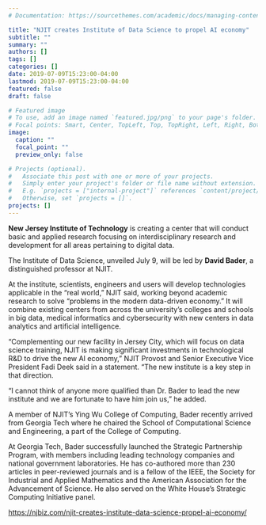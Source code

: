```yaml
---
# Documentation: https://sourcethemes.com/academic/docs/managing-content/

title: "NJIT creates Institute of Data Science to propel AI economy"
subtitle: ""
summary: ""
authors: []
tags: []
categories: []
date: 2019-07-09T15:23:00-04:00
lastmod: 2019-07-09T15:23:00-04:00
featured: false
draft: false

# Featured image
# To use, add an image named `featured.jpg/png` to your page's folder.
# Focal points: Smart, Center, TopLeft, Top, TopRight, Left, Right, BottomLeft, Bottom, BottomRight.
image:
  caption: ""
  focal_point: ""
  preview_only: false

# Projects (optional).
#   Associate this post with one or more of your projects.
#   Simply enter your project's folder or file name without extension.
#   E.g. `projects = ["internal-project"]` references `content/project/deep-learning/index.md`.
#   Otherwise, set `projects = []`.
projects: []
---
```


**New Jersey Institute of Technology** is creating a center that will conduct basic and applied research focusing on interdisciplinary research and development for all areas pertaining to digital data.

The Institute of Data Science, unveiled July 9, will be led by **David Bader**, a distinguished professor at NJIT.

At the institute, scientists, engineers and users will develop technologies applicable in the “real world,” NJIT said, working beyond academic research to solve “problems in the modern data-driven economy.” It will combine existing centers from across the university’s colleges and schools in big data, medical informatics and cybersecurity with new centers in data analytics and artificial intelligence.

“Complementing our new facility in Jersey City, which will focus on data science training, NJIT is making significant investments in technological R&D to drive the new AI economy,” NJIT Provost and Senior Executive Vice President Fadi Deek said in a  statement. “The new institute is a key step in that direction.

“I cannot think of anyone more qualified than Dr. Bader to lead the new institute and we are fortunate to have him join us,” he added.

A member of NJIT’s Ying Wu College of Computing, Bader recently arrived from Georgia Tech where he chaired the School of Computational Science and Engineering, a part of the College of Computing.

At Georgia Tech, Bader successfully launched the Strategic Partnership Program, with members including leading technology companies and national government laboratories. He has co-authored more than 230 articles in peer-reviewed journals and is a fellow of the IEEE, the Society for Industrial and Applied Mathematics and the American Association for the Advancement of Science. He also served on the White House’s Strategic Computing Initiative panel.

https://njbiz.com/njit-creates-institute-data-science-propel-ai-economy/